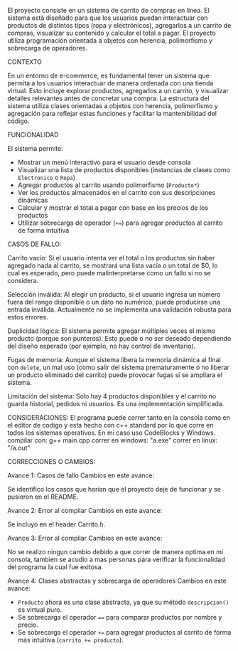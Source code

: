 El proyecto consiste en un sistema de carrito de compras en línea. El sistema está diseñado para que los usuarios puedan interactuar con productos de distintos tipos (ropa y electrónicos), agregarlos a un carrito de compras, visualizar su contenido y calcular el total a pagar. El proyecto utiliza programación orientada a objetos con herencia, polimorfismo y sobrecarga de operadores.

CONTEXTO

En un entorno de e-commerce, es fundamental tener un sistema que permita a los usuarios interactuar de manera ordenada con una tienda virtual. Esto incluye explorar productos, agregarlos a un carrito, y visualizar detalles relevantes antes de concretar una compra. La estructura del sistema utiliza clases orientadas a objetos con herencia, polimorfismo y agregación para reflejar estas funciones y facilitar la mantenibilidad del código.

FUNCIONALIDAD

El sistema permite:

- Mostrar un menú interactivo para el usuario desde consola
- Visualizar una lista de productos disponibles (instancias de clases como `Electronico` o `Ropa`)
- Agregar productos al carrito usando polimorfismo (`Producto*`)
- Ver los productos almacenados en el carrito con sus descripciones dinámicas
- Calcular y mostrar el total a pagar con base en los precios de los productos
- Utilizar sobrecarga de operador (`+=`) para agregar productos al carrito de forma intuitiva

CASOS DE FALLO:

Carrito vacío: Si el usuario intenta ver el total o los productos sin haber agregado nada al carrito, se mostrará una lista vacía o un total de $0, lo cual es esperado, pero puede malinterpretarse como un fallo si no se considera.

Selección inválida: Al elegir un producto, si el usuario ingresa un número fuera del rango disponible o un dato no numérico, puede producirse una entrada inválida. Actualmente no se implementa una validación robusta para estos errores.

Duplicidad lógica: El sistema permite agregar múltiples veces el mismo producto (porque son punteros). Esto puede o no ser deseado dependiendo del diseño esperado (por ejemplo, no hay control de inventario).

Fugas de memoria: Aunque el sistema libera la memoria dinámica al final con `delete`, un mal uso (como salir del sistema prematuramente o no liberar un producto eliminado del carrito) puede provocar fugas si se ampliara el sistema.

Limitación del sistema: Solo hay 4 productos disponibles y el carrito no guarda historial, pedidos ni usuarios. Es una implementación simplificada.

CONSIDERACIONES:
El programa puede correr tanto en la consola como en el editor de codigo y esta hecho con c++ standard por lo que corre en todos los sistemas operativos. En mi caso uso CodeBlocks y Windows.
compilar con: g++ main.cpp
correr en windows: "a.exe"
correr en linux: "/a.out"

CORRECCIONES O CAMBIOS:

Avance 1: Casos de fallo
Cambios en este avance:

Se identifico los casos que harían que el proyecto deje de funcionar y se pusieron en el README.

Avance 2: Error al compilar
Cambios en este avance:

Se incluyo <iostream> en el header Carrito.h.

Avance 3: Error al compilar
Cambios en este avance:

No se realizo ningun cambio debido a que correr de manera optima en mi consola, tambien se acudio a mas personas para verificar la funcionalidad del programa la cual fue exitosa.

Avance 4: Clases abstractas y sobrecarga de operadores
Cambios en este avance:

- `Producto` ahora es una clase abstracta, ya que su método `descripcion()` es virtual puro.
- Se sobrecarga el operador `==` para comparar productos por nombre y precio.
- Se sobrecarga el operador `+=` para agregar productos al carrito de forma más intuitiva (`carrito += producto`).

